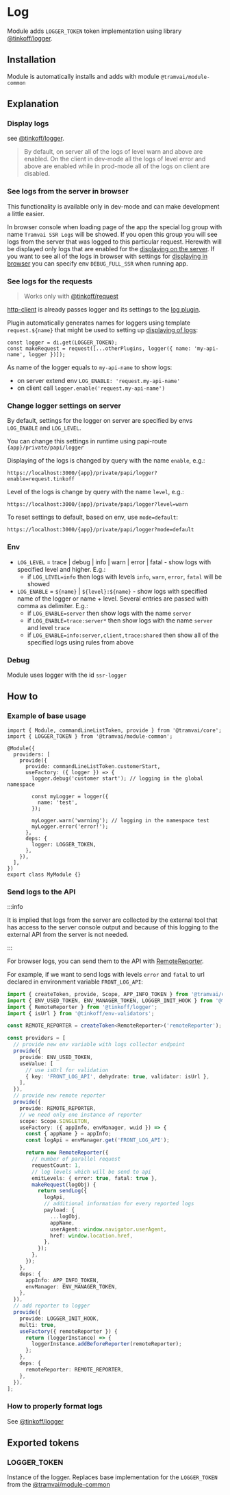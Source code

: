 # Log

Module adds `LOGGER_TOKEN` token implementation using library [@tinkoff/logger](references/libs/logger.md).

## Installation

Module is automatically installs and adds with module `@tramvai/module-common`

## Explanation

### Display logs

see [@tinkoff/logger](../libs/logger#display-logs).

> By default, on server all of the logs of level warn and above are enabled. On the client in dev-mode all the logs of level error and above are enabled while in prod-mode all of the logs on client are disabled.

### See logs from the server in browser

This functionality is available only in dev-mode and can make development a little easier.

In browser console when loading page of the app the special log group with name `Tramvai SSR Logs` will be showed. If you open this group you will see logs from the server that was logged to this particular request. Herewith will be displayed only logs that are enabled for the [displaying on the server](#display-logs). If you want to see all of the logs in browser with settings for [displaying in browser](#display-logs) you can specify env `DEBUG_FULL_SSR` when running app.

### See logs for the requests

> Works only with [@tinkoff/request](https://tinkoff.github.io/tinkoff-request/)

[http-client](references/modules/http-client.md) is already passes logger and its settings to the [log plugin](https://tinkoff.github.io/tinkoff-request/docs/plugins/log.html).

Plugin automatically generates names for loggers using template `request.${name}` that might be used to setting up [displaying of logs](#display-logs):

```tsx
const logger = di.get(LOGGER_TOKEN);
const makeRequest = request([...otherPlugins, logger({ name: 'my-api-name', logger })]);
```

As name of the logger equals to `my-api-name` to show logs:

- on server extend env `LOG_ENABLE: 'request.my-api-name'`
- on client call `logger.enable('request.my-api-name')`

### Change logger settings on server

By default, settings for the logger on server are specified by envs `LOG_ENABLE` and `LOG_LEVEL`.

You can change this settings in runtime using papi-route `{app}/private/papi/logger`

Displaying of the logs is changed by query with the name `enable`, e.g.:

```
https://localhost:3000/{app}/private/papi/logger?enable=request.tinkoff
```

Level of the logs is change by query with the name `level`, e.g.:

```
https://localhost:3000/{app}/private/papi/logger?level=warn
```

To reset settings to default, based on env, use `mode=default`:

```
https://localhost:3000/{app}/private/papi/logger?mode=default
```

### Env

- `LOG_LEVEL` = trace | debug | info | warn | error | fatal - show logs with specified level and higher. E.g.:
  - if `LOG_LEVEL=info` then logs with levels `info`, `warn`, `error`, `fatal` will be showed
- `LOG_ENABLE` = `${name}` | `${level}:${name}` - show logs with specified name of the logger or name + level. Several entries are passed with comma as delimiter. E.g.:
  - if `LOG_ENABLE=server` then show logs with the name `server`
  - if `LOG_ENABLE=trace:server*` then show logs with the name `server` and level `trace`
  - if `LOG_ENABLE=info:server,client,trace:shared` then show all of the specified logs using rules from above

### Debug

Module uses logger with the id `ssr-logger`

## How to

### Example of base usage

```tsx
import { Module, commandLineListToken, provide } from '@tramvai/core';
import { LOGGER_TOKEN } from '@tramvai/module-common';

@Module({
  providers: [
    provide({
      provide: commandLineListToken.customerStart,
      useFactory: ({ logger }) => {
        logger.debug('customer start'); // logging in the global namespace

        const myLogger = logger({
          name: 'test',
        });

        myLogger.warn('warning'); // logging in the namespace test
        myLogger.error('error!');
      },
      deps: {
        logger: LOGGER_TOKEN,
      },
    }),
  ],
})
export class MyModule {}
```

### Send logs to the API

:::info

It is implied that logs from the server are collected by the external tool that has access to the server console output and because of this logging to the external API from the server is not needed.

:::

For browser logs, you can send them to the API with [RemoteReporter](../libs/logger.md#remotereporter).

For example, if we want to send logs with levels `error` and `fatal` to url declared in environment variable `FRONT_LOG_API`:

```ts
import { createToken, provide, Scope, APP_INFO_TOKEN } from '@tramvai/core';
import { ENV_USED_TOKEN, ENV_MANAGER_TOKEN, LOGGER_INIT_HOOK } from '@tramvai/tokens-common';
import { RemoteReporter } from '@tinkoff/logger';
import { isUrl } from '@tinkoff/env-validators';

const REMOTE_REPORTER = createToken<RemoteReporter>('remoteReporter');

const providers = [
  // provide new env variable with logs collector endpoint
  provide({
    provide: ENV_USED_TOKEN,
    useValue: [
      // use isUrl for validation
      { key: 'FRONT_LOG_API', dehydrate: true, validator: isUrl },
    ],
  }),
  // provide new remote reporter
  provide({
    provide: REMOTE_REPORTER,
    // we need only one instance of reporter
    scope: Scope.SINGLETON,
    useFactory: ({ appInfo, envManager, wuid }) => {
      const { appName } = appInfo;
      const logApi = envManager.get('FRONT_LOG_API');

      return new RemoteReporter({
        // number of parallel request
        requestCount: 1,
        // log levels which will be send to api
        emitLevels: { error: true, fatal: true },
        makeRequest(logObj) {
          return sendLog({
            logApi,
            // additional information for every reported logs
            payload: {
              ...logObj,
              appName,
              userAgent: window.navigator.userAgent,
              href: window.location.href,
            },
          });
        },
      });
    },
    deps: {
      appInfo: APP_INFO_TOKEN,
      envManager: ENV_MANAGER_TOKEN,
    },
  }),
  // add reporter to logger
  provide({
    provide: LOGGER_INIT_HOOK,
    multi: true,
    useFactory({ remoteReporter }) {
      return (loggerInstance) => {
        loggerInstance.addBeforeReporter(remoteReporter);
      };
    },
    deps: {
      remoteReporter: REMOTE_REPORTER,
    },
  }),
];
```

### How to properly format logs

See [@tinkoff/logger](../libs/logger.md#how-to-log-properly)

## Exported tokens

### LOGGER_TOKEN

Instance of the logger. Replaces base implementation for the `LOGGER_TOKEN` from the [@tramvai/module-common](references/modules/common.md)
